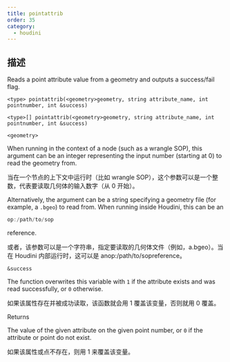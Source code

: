 ```yaml
---
title: pointattrib
order: 35
category:
  - houdini
---
```

    
## 描述

Reads a point attribute value from a geometry and outputs a success/fail flag.

`<type> pointattrib(<geometry>geometry, string attribute_name, int pointnumber, int &success)`

`<type>[] pointattrib(<geometry>geometry, string attribute_name, int pointnumber, int &success)`

`<geometry>`

When running in the context of a node (such as a wrangle SOP), this argument
can be an integer representing the input number (starting at 0) to read the
geometry from.

当在一个节点的上下文中运行时（比如 wrangle SOP），这个参数可以是一个整数，代表要读取几何体的输入数字（从 0 开始）。

Alternatively, the argument can be a string specifying a geometry file (for
example, a `.bgeo`) to read from. When running inside Houdini, this can be an

```c
op:/path/to/sop
```

reference.

或者，该参数可以是一个字符串，指定要读取的几何体文件（例如，a.bgeo）。当在 Houdini 内部运行时，这可以是 anop:/path/to/sopreference。

`&success`

The function overwrites this variable with `1` if the attribute exists and was
read successfully, or `0` otherwise.

如果该属性存在并被成功读取，该函数就会用 1 覆盖该变量，否则就用 0 覆盖。

Returns

The value of the given attribute on the given point number, or `0` if the
attribute or point do not exist.

如果该属性或点不存在，则用 1 来覆盖该变量。
